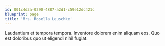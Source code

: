 ```yaml
---
id: 001c4d3a-0290-4887-a2d1-c59e12dc421c
blueprint: page
title: 'Mrs. Rosella Leuschke'
---
```

Laudantium et tempora tempora. Inventore dolorem enim aliquam eos. Quo est doloribus quo ut eligendi nihil fugiat.